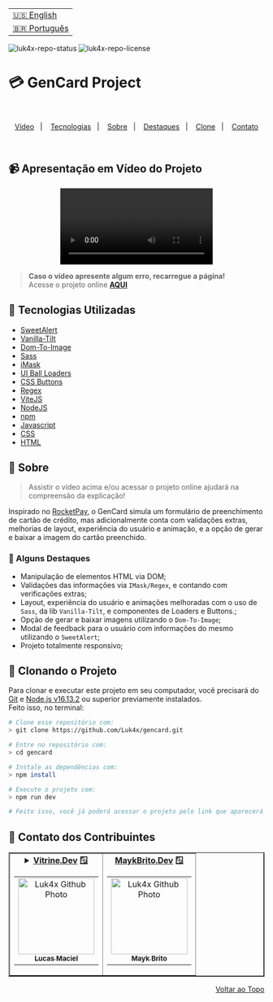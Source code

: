 <table align="right">
  <tr>
    <td>
      <a href="readme-en.md">🇺🇸 English</a>
    </td>
  </tr>
  <tr>
    <td>
      <a href="README.md">🇧🇷 Português</a>
    </td>
  </tr>
</table>

![luk4x-repo-status](https://img.shields.io/badge/Status-Finished-lightgrey?style=for-the-badge&logo=headspace&logoColor=green&color=lightgrey)
![luk4x-repo-license](https://img.shields.io/github/license/Luk4x/gencard?style=for-the-badge&logo=unlicense&logoColor=lightgrey)
# 💳 GenCard Project

<br>
<p align="center">
  <a href="#-apresentação-em-vídeo-do-projeto">Vídeo</a>&nbsp;&nbsp;&nbsp;|&nbsp;&nbsp;&nbsp;
  <a href="#-tecnologias-utilizadas">Tecnologias</a>&nbsp;&nbsp;&nbsp;|&nbsp;&nbsp;&nbsp;
  <a href="#-sobre">Sobre</a>&nbsp;&nbsp;&nbsp;|&nbsp;&nbsp;&nbsp;
  <a href="#-alguns-destaques">Destaques</a>&nbsp;&nbsp;&nbsp;|&nbsp;&nbsp;&nbsp;
  <a href="#-clonando-o-projeto">Clone</a>&nbsp;&nbsp;&nbsp;|&nbsp;&nbsp;&nbsp;
  <a href="#-contato-dos-contribuintes">Contato</a>
</p>
<br>

## 📹 Apresentação em Vídeo do Projeto
<div align="center">
  <video src="https://user-images.githubusercontent.com/86276393/203429729-5bbd30b6-0661-4f2e-98ba-3cc7d463531b.mp4" />
</div>

> **Caso o vídeo apresente algum erro, recarregue a página!**<br>
> Acesse o projeto online **[AQUI](https://luk4x-gencard.netlify.app/)**

## 🚀 Tecnologias Utilizadas

- [SweetAlert](https://sweetalert.js.org/guides/)
- [Vanilla-Tilt](https://micku7zu.github.io/vanilla-tilt.js/)
- [Dom-To-Image](https://github.com/tsayen/dom-to-image)
- [Sass](https://sass-lang.com/)
- [iMask](https://imask.js.org)
- [UI Ball Loaders](https://uiball.com/)
- [CSS Buttons](https://uiverse.io/)
- [Regex](https://developer.mozilla.org/en-US/docs/Web/JavaScript/Guide/Regular_Expressions)
- [ViteJS](https://vitejs.dev/)
- [NodeJS](https://nodejs.org)
- [npm](https://www.npmjs.com/)
- [Javascript](https://developer.mozilla.org/en-US/docs/Web/JavaScript)
- [CSS](https://developer.mozilla.org/en-US/docs/Web/CSS)
- [HTML](https://developer.mozilla.org/en-US/docs/Web/HTML)

## 📝 Sobre

> Assistir o vídeo acima e/ou acessar o projeto online ajudará na compreensão da explicação!

Inspirado no [RocketPay](https://www.figma.com/file/gpqavL469k0pPUGOmAQEM9/Explorer-Lab-%2301/duplicate), o GenCard simula um formulário de preenchimento de cartão de crédito, mas adicionalmente conta com validações extras, melhorias de layout, experiência do usuário e animação, e a opção de gerar e baixar a imagem do cartão preenchido.

### 📌 Alguns Destaques

- Manipulação de elementos HTML via DOM;
- Validações das informações via `IMask/Regex`, e contando com verificações extras;
- Layout, experiência do usuário e animações melhoradas com o uso de `Sass`, da lib `Vanilla-Tilt`, e componentes de Loaders e Buttons.;
- Opção de gerar e baixar imagens utilizando o `Dom-To-Image`;
- Modal de feedback para o usuário com informações do mesmo utilizando o `SweetAlert`;
- Projeto totalmente responsivo;

## 📖 Clonando o Projeto

Para clonar e executar este projeto em seu computador, você precisará do [Git](https://git-scm.com/) e [Node.js v16.13.2](https://nodejs.org/en/) ou superior previamente instalados.<br>
Feito isso, no terminal:

```bash
# Clone esse repositório com:
> git clone https://github.com/Luk4x/gencard.git

# Entre no repositório com:
> cd gencard

# Instale as dependências com:
> npm install

# Execute o projeto com:
> npm run dev

# Feito isso, você já poderá acessar o projeto pelo link que aparecerá no terminal! (algo como http://localhost:3000/ ou http://127.0.0.1:5173/)
```

## 🤝 Contato dos Contribuintes

<table border="2">
  <tr>
    <td align="center">
      <details>
        <summary>
          <b><a href="https://cursos.alura.com.br/vitrinedev/lucasmacielf">Vitrine.Dev</a> 🪟</b>
          <table>
            <tr>
              <td align="center">
                <a href="https://github.com/Luk4x">
                  <img src="https://avatars.githubusercontent.com/Luk4x" width="150px;" alt="Luk4x Github Photo"/>
                </a>
                <br>
                <a href="https://www.linkedin.com/in/lucasmacielf/">
                  <sub>
                    <b>Lucas Maciel</b>
                  </sub>
                </a>
              </td>
            </tr>
          </table>
        </summary>

| :placard: Vitrine.Dev | Lucas Maciel |
| -------------  | --- |
| :sparkles: Nome        | **💳 GenCard**
| :label: Tecnologias | sass, regex, imask, sweetalert, nodejs, npm, css-buttons, dom-to-image, vitejs, vanilla-tilt, ui-ball-loaders, javascript, css, html
| :camera: Img         | <img src="https://user-images.githubusercontent.com/86276393/203431825-53ab2999-90a6-45b1-a6f0-0b199c49b950.png#vitrinedev" alt="vitrine.dev thumb" width="100%"/>

</details>
</td>
<td align="center">
    <b><a href="https://maykbrito.dev/">MaykBrito.Dev</a> 🪟</b>
    <table>
      <tr>
        <td align="center">
          <a href="https://github.com/maykbrito">
            <img src="https://avatars.githubusercontent.com/maykbrito" width="150px;" alt="Luk4x Github Photo"/>
          </a>
          <br>
          <a href="https://www.linkedin.com/in/maykbrito/">
            <sub>
              <b>Mayk Brito</b>
            </sub>
          </a>
        </td>
      </tr>
    </table>
</td>
</tr>
</table>

<p align="right">
  <a href="#-gencard-project">Voltar ao Topo</a>
</p>
